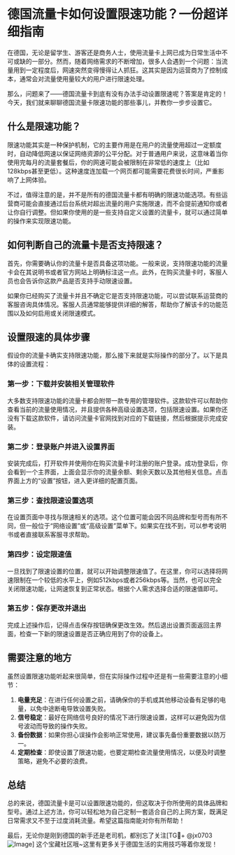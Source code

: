 # 德国流量卡如何设置限速功能？一份超详细指南

在德国，无论是留学生、游客还是商务人士，使用流量卡上网已成为日常生活中不可或缺的一部分。然而，随着网络需求的不断增加，很多人会遇到一个问题：当流量用到一定程度后，网速突然变得慢得让人抓狂。这其实是因为运营商为了控制成本，通常会对流量使用量较大的用户进行限速处理。

那么，问题来了——德国流量卡到底有没有办法手动设置限速呢？答案是肯定的！今天，我们就来聊聊德国流量卡限速功能的那些事儿，并教你一步步设置它。

## 什么是限速功能？

限速功能其实是一种保护机制，它的主要作用是在用户的流量使用超过一定额度时，自动降低网速以保证网络资源的公平分配。对于普通用户来说，这意味着当你使用完每月的流量套餐后，你的网速可能会被限制在非常低的速度上（比如128kbps甚至更低）。这种速度连加载一个网页都可能需要花费很长时间，严重影响了上网体验。

不过，值得注意的是，并不是所有的德国流量卡都有明确的限速功能选项。有些运营商可能会直接通过后台系统对超出流量的用户实施限速，而不会提前通知你或者让你自行调整。但如果你使用的是一些支持自定义设置的流量卡，就可以通过简单的操作来实现限速功能。

## 如何判断自己的流量卡是否支持限速？

首先，你需要确认你的流量卡是否具备这项功能。一般来说，支持限速功能的流量卡会在其说明书或者官方网站上明确标注这一点。此外，在购买流量卡时，客服人员也会告诉你这款产品是否支持手动限速设置。

如果你已经购买了流量卡并且不确定它是否支持限速功能，可以尝试联系运营商的客服咨询具体情况。客服人员通常能够提供详细的解答，帮助你了解该卡的功能范围以及如何启用或关闭限速模式。

## 设置限速的具体步骤

假设你的流量卡确实支持限速功能，那么接下来就是实际操作的部分了。以下是具体的设置流程：

### 第一步：下载并安装相关管理软件

大多数支持限速功能的流量卡都会附带一款专用的管理软件。这款软件可以帮助你查看当前的流量使用情况，并且提供各种高级设置选项，包括限速设置。如果你还没有下载这款软件，请访问流量卡官网找到对应的下载链接，然后根据提示完成安装。

### 第二步：登录账户并进入设置界面

安装完成后，打开软件并使用你在购买流量卡时注册的账户登录。成功登录后，你会看到一个主界面，上面会显示你的流量余额、剩余天数以及其他相关信息。点击界面上方的“设置”按钮，进入更详细的配置页面。

### 第三步：查找限速设置选项

在设置页面中寻找与限速相关的选项。这个位置可能会因不同品牌和型号而有所不同，但一般位于“网络设置”或“高级设置”菜单下。如果实在找不到，可以参考说明书或者直接联系客服寻求帮助。

### 第四步：设定限速值

一旦找到了限速设置的位置，就可以开始调整限速值了。在这里，你可以选择将网速限制在一个较低的水平上，例如512kbps或者256kbps等。当然，也可以完全关闭限速功能，让网速恢复到正常状态。根据个人需求选择合适的限速值即可。

### 第五步：保存更改并退出

完成上述操作后，记得点击保存按钮确保更改生效。然后退出设置页面返回主界面，检查一下新的限速设置是否正确应用到了你的设备上。

## 需要注意的地方

虽然设置限速功能听起来很简单，但在实际操作过程中还是有一些需要注意的小细节：

1. **电量充足**：在进行任何设置之前，请确保你的手机或其他移动设备有足够的电量，以免中途断电导致设置失败。
2. **信号稳定**：最好在网络信号良好的情况下进行限速设置，这样可以避免因为信号波动而导致的操作失败。
3. **备份数据**：如果你担心误操作会影响正常使用，建议事先备份重要数据以防万一。
4. **定期检查**：即使设置了限速功能，也要定期检查流量使用情况，以便及时调整策略，避免不必要的浪费。

## 总结

总的来说，德国流量卡是可以设置限速功能的，但这取决于你所使用的具体品牌和型号。通过上述方法，你可以轻松地为自己定制一套适合自己的上网方案，既满足日常需求又不至于过度消耗流量。希望这篇指南能对你有所帮助！

最后，无论你是刚到德国的新手还是老司机，都别忘了关注[TG💪+ @jx0703 ![Image](https://github.com/user-attachments/assets/dbca1d08-cadb-493c-b0ec-ad6f7a83f270)] 这个宝藏社区哦~这里有更多关于德国生活的实用技巧等着你发现！